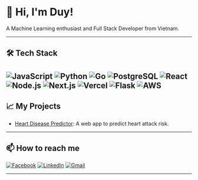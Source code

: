 # 👋 Hi, I'm Duy!

A Machine Learning enthusiast and Full Stack Developer from Vietnam.

---
## 🛠️ Tech Stack
![JavaScript](https://img.shields.io/badge/JavaScript-F7DF1E?style=for-the-badge&logo=javascript&logoColor=222)
![Python](https://img.shields.io/badge/Python-3776AB?style=for-the-badge&logo=python&logoColor=white)
![Go](https://img.shields.io/badge/Go-00ADD8?style=for-the-badge&logo=go&logoColor=white)
![PostgreSQL](https://img.shields.io/badge/PostgreSQL-316192?style=for-the-badge&logo=postgresql&logoColor=white)
![React](https://img.shields.io/badge/React-20232A?style=for-the-badge&logo=react&logoColor=61DAFB)
![Node.js](https://img.shields.io/badge/Node.js-339933?style=for-the-badge&logo=node.js&logoColor=white)
![Next.js](https://img.shields.io/badge/Next.js-000000?style=for-the-badge&logo=next.js&logoColor=white)
![Vercel](https://img.shields.io/badge/Vercel-000000?style=for-the-badge&logo=vercel&logoColor=white)
![Flask](https://img.shields.io/badge/Flask-000000?style=for-the-badge&logo=flask&logoColor=white)
![AWS](https://img.shields.io/badge/AWS-232F3E?style=for-the-badge&logo=amazon-aws&logoColor=white)
---

## 📈 My Projects

- [Heart Disease Predictor](https://github.com/dpduy123/CS114_Project): A web app to predict heart attack risk.

---

## 📫 How to reach me
[![Facebook](https://img.shields.io/badge/Facebook-1877F2?style=flat&logo=facebook&logoColor=white)](https://facebook.com/Toikhonghutthuoc)
[![LinkedIn](https://img.shields.io/badge/LinkedIn-blue?style=flat&logo=linkedin)](https://www.linkedin.com/in/ph%C6%B0%C6%A1ng-duy-%C4%91%E1%BB%97-6a7844323/)
[![Gmail](https://img.shields.io/badge/Gmail-red?style=flat&logo=gmail)](mailto:dpduy1230901tl@gmail.com)

--- 
